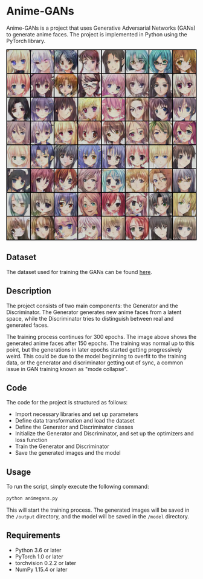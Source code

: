 # Anime-GANs

Anime-GANs is a project that uses Generative Adversarial Networks (GANs) to generate anime faces. The project is implemented in Python using the PyTorch library.

![Training Progress](./output/fake_150.png)

## Dataset

The dataset used for training the GANs can be found [here](https://www.kaggle.com/datasets/splcher/animefacedataset).

## Description

The project consists of two main components: the Generator and the Discriminator. The Generator generates new anime faces from a latent space, while the Discriminator tries to distinguish between real and generated faces.

The training process continues for 300 epochs. The image above shows the generated anime faces after 150 epochs. The training was normal up to this point, but the generations in later epochs started getting progressively weird. This could be due to the model beginning to overfit to the training data, or the generator and discriminator getting out of sync, a common issue in GAN training known as "mode collapse".

## Code

The code for the project is structured as follows:

- Import necessary libraries and set up parameters
- Define data transformation and load the dataset
- Define the Generator and Discriminator classes
- Initialize the Generator and Discriminator, and set up the optimizers and loss function
- Train the Generator and Discriminator
- Save the generated images and the model

## Usage

To run the script, simply execute the following command:

```bash
python animegans.py
```
This will start the training process. The generated images will be saved in the `/output` directory, and the model will be saved in the `/model` directory.

## Requirements

- Python 3.6 or later
- PyTorch 1.0 or later
- torchvision 0.2.2 or later
- NumPy 1.15.4 or later
